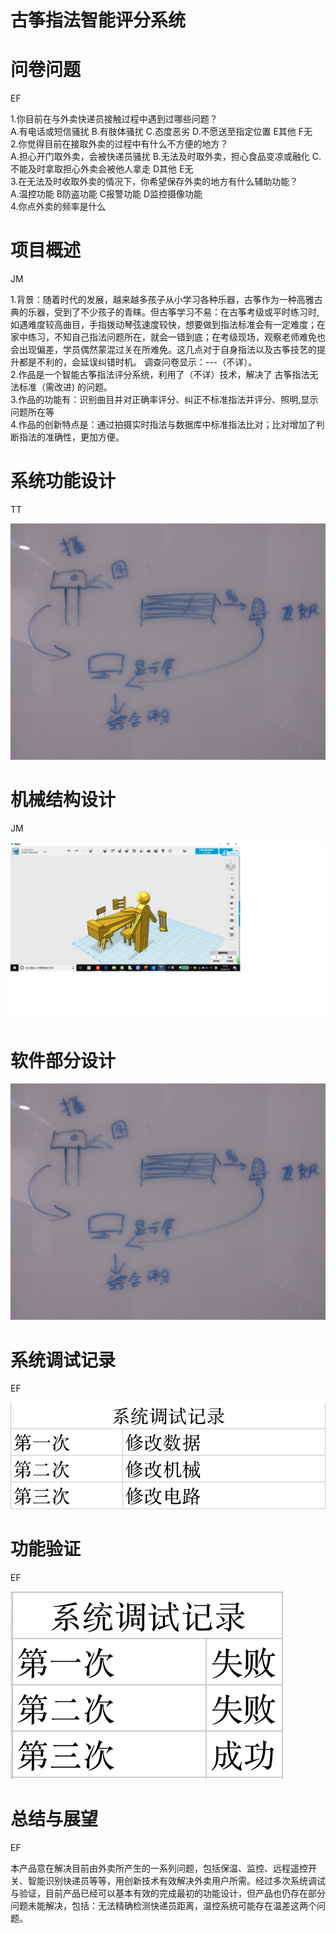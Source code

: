 # 古筝指法智能评分系统

# 问卷问题  

EF

1.你目前在与外卖快递员接触过程中遇到过哪些问题？  
A.有电话或短信骚扰 B.有肢体骚扰 C.态度恶劣 D.不愿送至指定位置 E其他 F无  
2.你觉得目前在接取外卖的过程中有什么不方便的地方？  
A.担心开门取外卖，会被快递员骚扰 B.无法及时取外卖，担心食品变凉或融化 C.不能及时拿取担心外卖会被他人拿走 D其他 E无  
3.在无法及时收取外卖的情况下，你希望保存外卖的地方有什么辅助功能？  
A.温控功能 B防盗功能 C报警功能 D监控摄像功能  
4.你点外卖的频率是什么  


# 项目概述  

JM

1.背景：随着时代的发展，越来越多孩子从小学习各种乐器，古筝作为一种高雅古典的乐器，受到了不少孩子的青睐。但古筝学习不易：在古筝考级或平时练习时,如遇难度较高曲目，手指拨动琴弦速度较快，想要做到指法标准会有一定难度；在家中练习，不知自己指法问题所在，就会一错到底；在考级现场，观察老师难免也会出现偏差，学员偶然蒙混过关在所难免。这几点对于自身指法以及古筝技艺的提升都是不利的，会延误纠错时机。 调查问卷显示：---（不详）。                                                                            
2.作品是一个智能古筝指法评分系统，利用了（不详）技术，解决了 古筝指法无法标准（需改进) 的问题。   
3.作品的功能有：识别曲目并对正确率评分、纠正不标准指法并评分、照明,显示问题所在等    
4.作品的创新特点是：通过拍摄实时指法与数据库中标准指法比对；比对增加了判断指法的准确性，更加方便。   




# 系统功能设计

TT

![Aaron Swartz](https://github.com/CASTIC2019/Team/blob/master/guzheng/20190701_154134.jpg)

# 机械结构设计

JM

![Aaron Swartz](https://github.com/CASTIC2019/Team/blob/master/%E5%8F%A4%E7%AD%9D/%E6%9C%BA%E6%A2%B0%E7%BB%93%E6%9E%84.png)

# 软件部分设计



![Aaron Swartz](https://github.com/CASTIC2019/Team/blob/master/guzheng/20190701_154134.jpg)

# 系统调试记录

EF

![Aaron Swartz](https://github.com/CASTIC2019/Team/blob/master/takeout/yuchen/屏幕快照%202019-06-28%2021.17.01.png)

# 功能验证

EF

![Aaron Swartz](https://github.com/CASTIC2019/Team/blob/master/takeout/yuchen/屏幕快照%202019-06-28%2021.13.36.png)

# 总结与展望

EF

本产品意在解决目前由外卖所产生的一系列问题，包括保温、监控、远程遥控开关、智能识别快递员等等，用创新技术有效解决外卖用户所需。经过多次系统调试与验证，目前产品已经可以基本有效的完成最初的功能设计，但产品也仍存在部分问题未能解决，包括：无法精确检测快递员距离，温控系统可能存在温差这两个问题。

